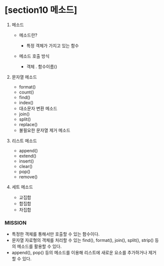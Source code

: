 # [section10 메소드] 

01. 메소드
    -  메소드란?
        - 특정 객체가 가지고 있는 함수

    - 메소드 호출 방식
        - 객체 . 함수이름()
    
02. 문자열 메소드
    - format()
    - count()
    - find()
    - index()
    - 대소문자 변환 메소드
    - join()
    - split()
    - replace()
    - 불필요한 문자열 제거 메소드

03. 리스트 메소드
    - append()
    - extend()
    - insert()
    - clear()
    - pop()
    - remove()

04. 세트 메소드
    - 교집합
    - 합집합
    - 차집합

### MISSION ###
- 특정한 객체를 통해서만 호출할 수 있는 함수이다.
- 문자열 자료형의 객체를 처리할 수 있는 find(), format(), join(), split(), strip() 등의 메소드를 활용할 수 있다.
- append(), pop() 등의 메소드를 이용해 리스트에 새로운 요소를 추가하거나 제거할 수 있다.
